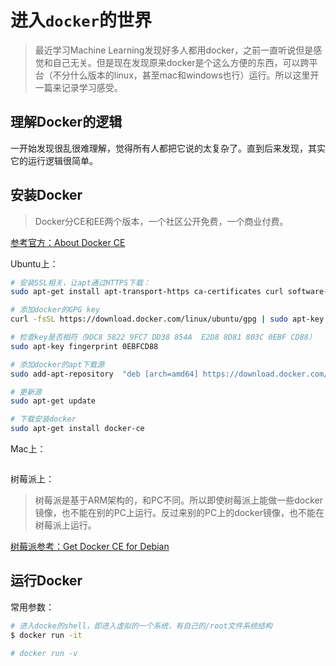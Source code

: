 # 进入`docker`的世界
> 最近学习Machine Learning发现好多人都用docker，之前一直听说但是感觉和自己无关。但是现在发现原来docker是个这么方便的东西，可以跨平台（不分什么版本的linux，甚至mac和windows也行）运行。所以这里开一篇来记录学习感受。


## 理解Docker的逻辑
一开始发现很乱很难理解，觉得所有人都把它说的太复杂了。直到后来发现，其实它的运行逻辑很简单。



## 安装Docker
> Docker分CE和EE两个版本，一个社区公开免费，一个商业付费。

[参考官方：About Docker CE](https://docs.docker.com/install/)

Ubuntu上：
```sh
# 安装SSL相关，让apt通过HTTPS下载：
sudo apt-get install apt-transport-https ca-certificates curl software-properties-common

# 添加docker的GPG key
curl -fsSL https://download.docker.com/linux/ubuntu/gpg | sudo apt-key add -

# 检查key是否相符（9DC8 5822 9FC7 DD38 854A  E2D8 8D81 803C 0EBF CD88）
sudo apt-key fingerprint 0EBFCD88

# 添加docker的apt下载源
sudo add-apt-repository  "deb [arch=amd64] https://download.docker.com/linux/ubuntu $(lsb_release -cs) stable"

# 更新源
sudo apt-get update

# 下载安装docker
sudo apt-get install docker-ce
```

Mac上：
```sh

```

树莓派上：
> 树莓派是基于ARM架构的，和PC不同。所以即使树莓派上能做一些docker镜像，也不能在别的PC上运行。反过来别的PC上的docker镜像，也不能在树莓派上运行。

[树莓派参考：Get Docker CE for Debian](https://docs.docker.com/install/linux/docker-ce/debian/#os-requirements)

## 运行Docker

常用参数：
```sh
# 进入docke的shell，即进入虚拟的一个系统，有自己的/root文件系统结构
$ docker run -it

# docker run -v
```